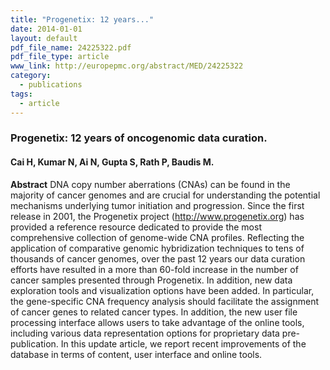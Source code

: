 ```yaml
---
title: "Progenetix: 12 years..."
date: 2014-01-01
layout: default
pdf_file_name: 24225322.pdf
pdf_file_type: article
www_link: http://europepmc.org/abstract/MED/24225322
category:
  - publications
tags:
  - article
---
```


### Progenetix: 12 years of oncogenomic data curation.
#### Cai H, Kumar N, Ai N, Gupta S, Rath P, Baudis M.

**Abstract** DNA copy number aberrations (CNAs) can be found in the majority of cancer genomes and are crucial for understanding the potential mechanisms underlying tumor initiation and progression. Since the first release in 2001, the Progenetix project (http://www.progenetix.org) has provided a reference resource dedicated to provide the most comprehensive collection of genome-wide CNA profiles. Reflecting the application of comparative genomic hybridization techniques to tens of thousands of cancer genomes, over the past 12 years our data curation efforts have resulted in a more than 60-fold increase in the number of cancer samples presented through Progenetix. In addition, new data exploration tools and visualization options have been added. In particular, the gene-specific CNA frequency analysis should facilitate the assignment of cancer genes to related cancer types. In addition, the new user file processing interface allows users to take advantage of the online tools, including various data representation options for proprietary data pre-publication. In this update article, we report recent improvements of the database in terms of content, user interface and online tools.

